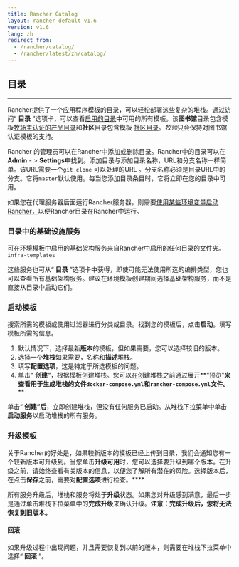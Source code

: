 ```yaml
---
title: Rancher Catalog
layout: rancher-default-v1.6
version: v1.6
lang: zh
redirect_from:
  - /rancher/catalog/
  - /rancher/latest/zh/catalog/
---
```


## 目录

------

Rancher提供了一个应用程序模板的目录，可以轻松部署这些复杂的堆栈。通过访问“ **目录** ”选项卡，可以查看[启用的目录](https://github.com/rancher/rancher.github.io/blob/master/rancher/v1.6/en/catalog/%7B%7Bsite.baseurl%7D%7D/rancher/%7B%7Bpage.version%7D%7D/%7B%7Bpage.lang%7D%7D/configuration/settings/#catalog)中可用的所有模板。该**图书馆**目录包含模板[牧场主认证的产品目录](https://github.com/rancher/rancher-catalog)和**社区**目录包含模板 [社区目录](https://github.com/rancher/community-catalog)。*牧师*只会保持对图书馆认证模板的支持。

Rancher 的管理员可以在Rancher中添加或删除目录。Rancher中的目录可以在**Admin** - > **Settings中**找到。添加目录与添加目录名称，URL和分支名称一样简单。该URL需要一个`git clone` 可以处理的URL 。分支名称必须是目录URL中的分支。它将`master`默认使用。每当您添加目录条目时，它将立即在您的目录中可用。

如果您在代理服务器后面运行Rancher服务器，则需要[使用某些环境变量启动Rancher，](https://github.com/rancher/rancher.github.io/blob/master/rancher/v1.6/en/catalog/%7B%7Bsite.baseurl%7D%7D/rancher/%7B%7Bpage.version%7D%7D/%7B%7Bpage.lang%7D%7D/installing-rancher/installing-server/#http-proxy)以便Rancher目录在Rancher中运行。

### 目录中的基础设施服务

可在[环境模板](https://github.com/rancher/rancher.github.io/blob/master/rancher/v1.6/en/catalog/%7B%7Bsite.baseurl%7D%7D/rancher/%7B%7Bpage.version%7D%7D/%7B%7Bpage.lang%7D%7D/environments/#what-is-an-environment-template)中启用的[基础架构服务](https://github.com/rancher/rancher.github.io/blob/master/rancher/v1.6/en/catalog/%7B%7Bsite.baseurl%7D%7D/rancher/%7B%7Bpage.version%7D%7D/%7B%7Bpage.lang%7D%7D/rancher-services)来自Rancher中启用的任何目录的文件夹。`infra-templates`

这些服务也可从“ **目录** ”选项卡中获得，即使可能无法使用所选的编排类型，您也可以查看所有基础架构服务。建议在环境模板创建期间选择基础架构服务，而不是直接从目录中启动它们。

### 启动模板

搜索所需的模板或使用过滤器进行分类或目录。找到您的模板后，点击**启动**。填写模板所需的信息。

1. 默认情况下，选择最新**版本**的模板，但如果需要，您可以选择较旧的版本。
2. 选择一个**堆栈**如果需要，名称和**描述**堆栈。
3. 填写**配置选项**，这是特定于所选模板的问题。
4. 单击“ **创建”**，根据模板创建堆栈。您可以在创建堆栈之前通过展开**“预览”**来查看用于生成堆栈的文件`docker-compose.yml`和`rancher-compose.yml`文件。****

单击“ **创建”后**，立即创建堆栈，但没有任何服务已启动。从堆栈下拉菜单中单击**启动服务**以启动堆栈的所有服务。

### 升级模板

关于Rancher的好处是，如果较新版本的模板已经上传到目录，我们会通知您有一个较新版本可升级到。当您单击**升级可用**时，您可以选择要升级到哪个版本。在升级之前，请始终查看有关版本的信息，以便您了解所有潜在的风险。选择版本后，在点击**保存**之前，需要对**配置选项**进行检查。****

所有服务升级后，堆栈和服务将处于**升级**状态。如果您对升级感到满意，最后一步是通过单击堆栈下拉菜单中的**完成升级**来确认升级。**注意：完成升级后，您将无法恢复到旧版本。**

#### 回滚

如果升级过程中出现问题，并且需要恢复到以前的版本，则需要在堆栈下拉菜单中选择“ **回滚** ”。